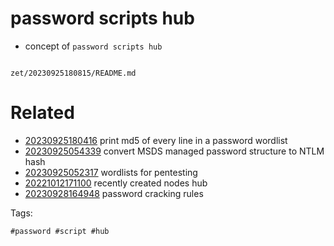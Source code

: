 # password scripts hub

- concept of `password scripts hub`

```
```

` zet/20230925180815/README.md `

# Related

- [20230925180416](/zet/20230925180416/README.md) print md5 of every line in a password wordlist
- [20230925054339](/zet/20230925054339/README.md) convert MSDS managed password structure to NTLM hash
- [20230925052317](/zet/20230925052317/README.md) wordlists for pentesting
- [20221012171100](/zet/20221012171100/README.md) recently created nodes hub
- [20230928164948](/zet/20230928164948/README.md) password cracking rules

Tags:

    #password #script #hub
